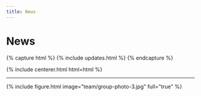 ```yaml
---
title: News
---
```


# <i class="fas fa-feather-alt"></i>News 


{% capture html %}
{% include updates.html %}
{% endcapture %}

{% include centerer.html html=html %}

---

{% include figure.html image="team/group-photo-3.jpg" full="true" %}
